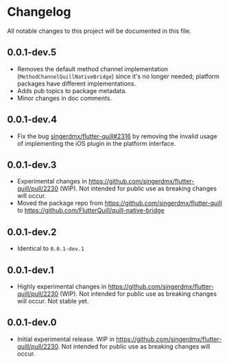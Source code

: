 # Changelog

All notable changes to this project will be documented in this file.

## 0.0.1-dev.5

- Removes the default method channel implementation (`MethodChannelQuillNativeBridge`) since it's no longer needed; platform packages have different implementations.
- Adds pub topics to package metadata.
- Minor changes in doc comments.

## 0.0.1-dev.4

- Fix the bug [singerdmx/flutter-quill#2316](https://github.com/singerdmx/flutter-quill/issues/2316) by removing the invalid usage of implementing the iOS plugin in the platform interface.

## 0.0.1-dev.3

- Experimental changes in https://github.com/singerdmx/flutter-quill/pull/2230 (WIP). Not intended for public use as breaking changes will occur.
- Moved the package repo from https://github.com/singerdmx/flutter-quill to https://github.com/FlutterQuill/quill-native-bridge

## 0.0.1-dev.2

- Identical to `0.0.1-dev.1`

## 0.0.1-dev.1

- Highly experimental changes in https://github.com/singerdmx/flutter-quill/pull/2230 (WIP). Not intended for public use as breaking changes will occur. Not stable yet.

## 0.0.1-dev.0

- Initial experimental release. WIP in https://github.com/singerdmx/flutter-quill/pull/2230. Not intended for public use as breaking changes will occur.